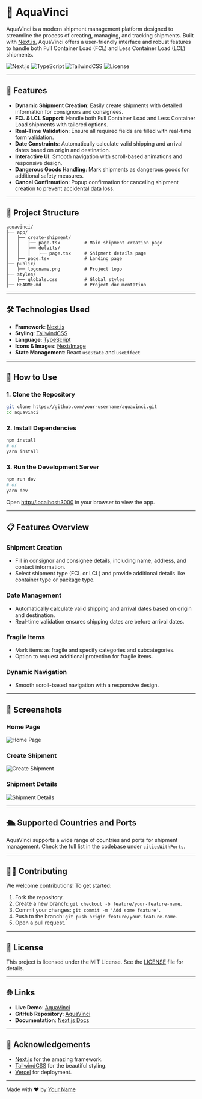 # 🌊 AquaVinci

AquaVinci is a modern shipment management platform designed to streamline the process of creating, managing, and tracking shipments. Built with [Next.js](https://nextjs.org), AquaVinci offers a user-friendly interface and robust features to handle both Full Container Load (FCL) and Less Container Load (LCL) shipments.

![Next.js](https://img.shields.io/badge/Next.js-13.4-blue?style=flat-square&logo=next.js)
![TypeScript](https://img.shields.io/badge/TypeScript-4.x-blue?style=flat-square&logo=typescript)
![TailwindCSS](https://img.shields.io/badge/TailwindCSS-3.x-blue?style=flat-square&logo=tailwindcss)
![License](https://img.shields.io/badge/License-MIT-green?style=flat-square)

---

## 🚀 Features

- **Dynamic Shipment Creation**: Easily create shipments with detailed information for consignors and consignees.
- **FCL & LCL Support**: Handle both Full Container Load and Less Container Load shipments with tailored options.
- **Real-Time Validation**: Ensure all required fields are filled with real-time form validation.
- **Date Constraints**: Automatically calculate valid shipping and arrival dates based on origin and destination.
- **Interactive UI**: Smooth navigation with scroll-based animations and responsive design.
- **Dangerous Goods Handling**: Mark shipments as dangerous goods for additional safety measures.
- **Cancel Confirmation**: Popup confirmation for canceling shipment creation to prevent accidental data loss.

---

## 📂 Project Structure

```
aquavinci/
├── app/
│   ├── create-shipment/
│   │   ├── page.tsx         # Main shipment creation page
│   │   ├── details/
│   │   │   ├── page.tsx     # Shipment details page
│   ├── page.tsx             # Landing page
├── public/
│   ├── logoname.png         # Project logo
├── styles/
│   ├── globals.css          # Global styles
├── README.md                # Project documentation
```

---

## 🛠️ Technologies Used

- **Framework**: [Next.js](https://nextjs.org)
- **Styling**: [TailwindCSS](https://tailwindcss.com)
- **Language**: [TypeScript](https://www.typescriptlang.org)
- **Icons & Images**: [Next/Image](https://nextjs.org/docs/api-reference/next/image)
- **State Management**: React `useState` and `useEffect`

---

## 📖 How to Use

### 1. Clone the Repository
```bash
git clone https://github.com/your-username/aquavinci.git
cd aquavinci
```

### 2. Install Dependencies
```bash
npm install
# or
yarn install
```

### 3. Run the Development Server
```bash
npm run dev
# or
yarn dev
```

Open [http://localhost:3000](http://localhost:3000) in your browser to view the app.

---

## 📋 Features Overview

### Shipment Creation
- Fill in consignor and consignee details, including name, address, and contact information.
- Select shipment type (FCL or LCL) and provide additional details like container type or package type.

### Date Management
- Automatically calculate valid shipping and arrival dates based on origin and destination.
- Real-time validation ensures shipping dates are before arrival dates.

### Fragile Items
- Mark items as fragile and specify categories and subcategories.
- Option to request additional protection for fragile items.

### Dynamic Navigation
- Smooth scroll-based navigation with a responsive design.

---

## 📸 Screenshots

### Home Page
![Home Page](https://via.placeholder.com/800x400?text=Home+Page)

### Create Shipment
![Create Shipment](https://via.placeholder.com/800x400?text=Create+Shipment)

### Shipment Details
![Shipment Details](https://via.placeholder.com/800x400?text=Shipment+Details)

---

## 🛳️ Supported Countries and Ports

AquaVinci supports a wide range of countries and ports for shipment management. Check the full list in the codebase under `citiesWithPorts`.

---

## 🧑‍💻 Contributing

We welcome contributions! To get started:

1. Fork the repository.
2. Create a new branch: `git checkout -b feature/your-feature-name`.
3. Commit your changes: `git commit -m 'Add some feature'`.
4. Push to the branch: `git push origin feature/your-feature-name`.
5. Open a pull request.

---

## 📝 License

This project is licensed under the MIT License. See the [LICENSE](LICENSE) file for details.

---

## 🌐 Links

- **Live Demo**: [AquaVinci](https://your-live-demo-link.com)
- **GitHub Repository**: [AquaVinci](https://github.com/your-username/aquavinci)
- **Documentation**: [Next.js Docs](https://nextjs.org/docs)

---

## 🙌 Acknowledgements

- [Next.js](https://nextjs.org) for the amazing framework.
- [TailwindCSS](https://tailwindcss.com) for the beautiful styling.
- [Vercel](https://vercel.com) for deployment.

---

Made with ❤️ by [Your Name](https://github.com/your-username)
